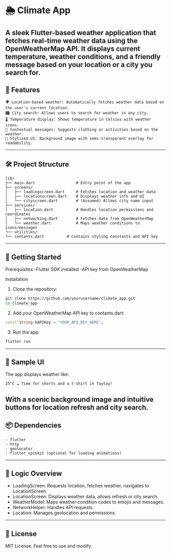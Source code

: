 # 🌦️ Climate App

A sleek Flutter-based weather application that fetches real-time weather data using the OpenWeatherMap API. It displays current temperature, weather conditions, and a friendly message based on your location or a city you search for.
---
## 📱 Features
```
🌍 Location-based weather: Automatically fetches weather data based on the user's current location.
🏙️ City search: Allows users to search for weather in any city.
🌡️ Temperature display: Shows temperature in Celsius with weather icons.
💬 Contextual messages: Suggests clothing or activities based on the weather.
🎨 Stylized UI: Background image with semi-transparent overlay for readability.
```
---
## 🛠️ Project Structure
```plaintext
lib/
├── main.dart                  # Entry point of the app
├── screens/
│   ├── loadingscreen.dart     # Fetches location and weather data
│   ├── locationscreen.dart    # Displays weather info and UI
│   └── cityscreen.dart        # (Assumed) Allows city name input
├── services/
│   ├── location.dart          # Handles location permissions and coordinates
│   ├── networking.dart        # Fetches data from OpenWeatherMap
│   └── weather.dart           # Maps weather conditions to icons/messages
└── utilities/
└── contants.dart          # Contains styling constants and API key
```
---
## 🚀 Getting Started
Prerequisites
-Flutter SDK installed
-API key from OpenWeatherMap

Installation
1. Clone the repository:
```bash
git clone https://github.com/yourusername/climate_app.git
cd climate_app
```
2. Add your OpenWeatherMap API key to contants.dart:
```dart
const String kAPIKey = 'YOUR_API_KEY_HERE';
```
3. Run the app:
```bash
flutter run
```
---
## 📸 Sample UI
The app displays weather like:
```
25°C ☁️ Time for shorts and a t-shirt in Taytay!
```
With a scenic background image and intuitive buttons for location refresh and city search.
---
## 📦 Dependencies
```
- flutter
- http
- geolocator
- flutter_spinkit (optional for loading animations)
```
---
## 🧠 Logic Overview
- LoadingScreen: Requests location, fetches weather, navigates to LocationScreen.
- LocationScreen: Displays weather data, allows refresh or city search.
- WeatherModel: Maps weather condition codes to emojis and messages.
- NetworkHelper: Handles API requests.
- Location: Manages geolocation and permissions.
---
## 📄 License
MIT License. Feel free to use and modify.

